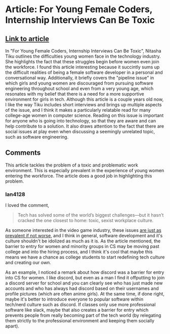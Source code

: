 # Article: For Young Female Coders, Internship Interviews Can Be Toxic
## [Link to article](https://www.wired.com/story/for-young-female-coders-internship-interviews-can-be-toxic/)
In "For Young Female Coders, Internship Interviews Can Be Toxic", Nitasha Tiku outlines the difficulties young women face in the technology industry. She highlights the fact that these struggles begin before women even join the workforce. I found this article interesting because it succintly sums up the difficult realities of being a female software developer in a personal and conversational way. Additionally, it briefly covers the "pipeline issue" in which girls and young women are discouraged from pursuing software engineering throughout school and even from a very young age, which resonates with my belief that there is a need for a more supportive environment for girls in tech. Although this article is a couple years old now, I like the way Tiku includes short interviews and brings up multiple aspects of the issue, and I think it makes a particularly relatable read for many college-age women in computer science. Reading on this issue is important for anyone who is going into technology, so that they are aware and can help contribute to a solution. It also draws attention to the fact that there are social issues at play even when discussing a seemingly unrelated topic, such as software engineering.

## Comments
This article tackles the problem of a toxic and problematic work environment. This is especially prevalent in the experience of young women entering the workforce. The article does a good job in highlighting this problem.

### Ian4128
I loved the comment,

> Tech has solved some of the world’s biggest challenges—but it hasn’t cracked the one closest to home: toxic, sexist workplace culture.

As someone interested in the video game industry, these issues [are just as prevalent if not worse](https://techcrunch.com/2022/10/13/activision-blizzard-is-once-again-being-sued-for-sexual-harassment/), and I think in general, software development and it's culture shouldn't be idolized as much as it is. As the article mentioned, the barrier to entry for women and minority groups in CS may be moving past college and into the hiring process, and I think it's cool that maybe this means we have a chance as college students to start redefining tech culture and creating our own. 

As an example, I noticed a remark about how discord was a barrier for entry into CS for women. I like discord, but even as a man I find it offputting to join a discord server for school and you can clearly see who has just made new accounts and who has always had discord based on their usernames and profile pictures (which are often anime girls). At the same time, if done right, maybe it's better to introduce everyone to popular software within tech/nerd culture such as discord. If classes only use more professional software like slack, maybe that also creates a barrier for entry which prevents people from really becoming part of the tech world (by relegating them strictly to the professional environment and keeping them socially apart).